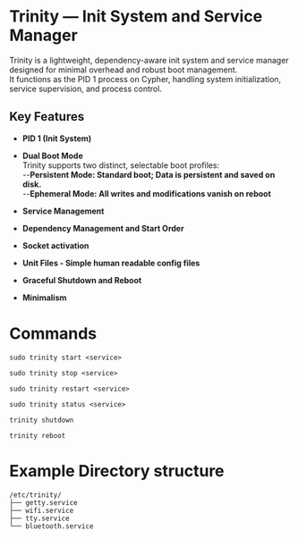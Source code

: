 Trinity — Init System and Service Manager
=

Trinity is a lightweight, dependency-aware init system and service manager designed for minimal overhead and robust boot management.<br>
It functions as the PID 1 process on Cypher, handling system initialization, service supervision, and process control.

## Key Features<br>
- **PID 1 (Init System)** <br>

- **Dual Boot Mode** <br>
Trinity supports two distinct, selectable boot profiles:<br>
--**Persistent Mode: Standard boot; Data is persistent and saved on disk.** <br>
--**Ephemeral Mode: All writes and modifications vanish on reboot** <br>

- **Service Management** <br>

- **Dependency Management and Start Order** <br>

- **Socket activation**

- **Unit Files - Simple human readable config files**
  
- **Graceful Shutdown and Reboot** <br>

- **Minimalism** <br>

# Commands

```rsh
sudo trinity start <service>
```
```
sudo trinity stop <service>
```
```
sudo trinity restart <service>
```
```
sudo trinity status <service>
```
```
trinity shutdown
```
```
trinity reboot
```

# Example Directory structure
```
/etc/trinity/ 
├── getty.service 
├── wifi.service 
├── tty.service 
└── bluetooth.service 
```


